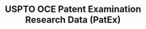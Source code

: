 ---
layout: default
bigquery: https://console.cloud.google.com/bigquery?p=patents-public-data&d=uspto_oce_pair&page=dataset
citation: 'Graham, S. Marco, A., and Miller, A. (2015). “The USPTO Patent Examination
  Research Dataset: A Window on the Process of Patent Examination.”'
contributors: Graham, S. Marco, A., Miller, A.
cost: None
description: The latest version of PatEx (referred to below as the 2020 release) contains
  detailed information on nearly 11.9 million publicly-viewable provisional and non-provisional
  patent applications to the USPTO and over 4.6 million Patent Cooperation Treaty
  (PCT) applications. It is based on data that OCE downloaded from the Patent Examination
  Data System (PEDS) in April, 2021. The PEDS data are sourced from Public PAIR. The
  first time that OCE used PEDS as the basis of PatEx was for the 2019 release. We
  took the PEDS data and organized it into the familiar PatEx data files, which are
  based on the organization of the Public PAIR portal. The data files include information
  on each application’s characteristics, prosecution history, continuation history,
  claims of foreign priority, patent term adjustment history, publication history,
  and correspondence address information.
documentation: 'For the 2019 and later releases, new technical documentation is available
  https://www.uspto.gov/sites/default/files/documents/PatEx-2019-Technical-Doc.pdf


  A document describing the 2014-2017 data sets is available and can be cited as:
  Graham, Stuart J.H. and Marco, Alan C. and Miller, Richard, The USPTO Patent Examination
  Research Dataset: A Window on the Process of Patent Examination (November 30, 2015).
  Available at SSRN: https://ssrn.com/abstract=2702637.'
last_edit: Mon, 04 Apr 2022 19:06:22 GMT
location: https://www.uspto.gov/ip-policy/economic-research/research-datasets/patent-examination-research-dataset-public-pair
maintained_by: EconomicsData@uspto.gov
related_publications: https://ssrn.com/abstract=29956744, https://ssrn.com/abstract=2702637
schema_fields: '[''disposal_type'', ''uspc_subclass'', ''event_description'', ''filing_date'',
  ''examiner_name_first'', ''correspondence_name_line_2'', ''parent_application_number'',
  ''event_code'', ''foreign_parent_id'', ''inventor_address_type'', ''small_entity_indicator'',
  ''correspondence_country_code'', ''status_code'', ''confirm_number'', ''examiner_name_last'',
  ''earliest_pgpub_number'', ''invention_subject_matter'', ''continuation_type'',
  ''correspondence_street_line_1'', ''application_type'', ''customer_number'', ''file_location_date'',
  ''examiner_art_unit'', ''parent_filing_date'', ''uspc_class'', ''sequence_number'',
  ''correspondence_city'', ''abandon_date'', ''appl_status_code'', ''inventor_rank'',
  ''correspondence_region_name'', ''correspondence_postal_code'', ''inventor_name_last'',
  ''inventor_name_middle'', ''application_number_pair'', ''file_location'', ''recorded_date'',
  ''examiner_name_middle'', ''parent_country_code'', ''parent_country'', ''inventor_region_code'',
  ''application_number'', ''correspondence_region_code'', ''patent_number'', ''patent_issue_date'',
  ''inventor_name_first'', ''inventor_country_code'', ''inventor_country_name'', ''atty_docket_number'',
  ''appl_status_date'', ''earliest_pgpub_date'', ''wipo_pub_number'', ''correspondence_street_line_2'',
  ''correspondence_country_name'', ''child_filing_date'', ''child_application_number'',
  ''aia_first_to_file'', ''foreign_parent_date'', ''correspondence_name_line_1'',
  ''examiner_id'', ''status_description'', ''wipo_pub_date'', ''invention_title'']'
shortname: patex
tags:
- patents
- legal
- history
terms_of_use: 'USPTO’s online databases are not designed or intended to be a source
  for bulk downloads of USPTO data when accessed through the website’s interfaces.
  Individuals, companies, IP addresses, or blocks of IP addresses who, in effect,
  deny or decrease service by generating unusually high numbers of database accesses
  (searches, pages, or hits), whether generated manually or in an automated fashion,
  may be denied access to USPTO servers without notice.


  Bulk data products may be separately obtained from the USPTO, either for free or
  at the cost of dissemination. For details, see information on Electronic Bulk Data
  Products: https://www.uspto.gov/learning-and-resources/electronic-bulk-data-products'
title: USPTO OCE Patent Examination Research Data (PatEx)
uuid: 4342caa7-23af-420c-b2f6-6088f133df6a
---